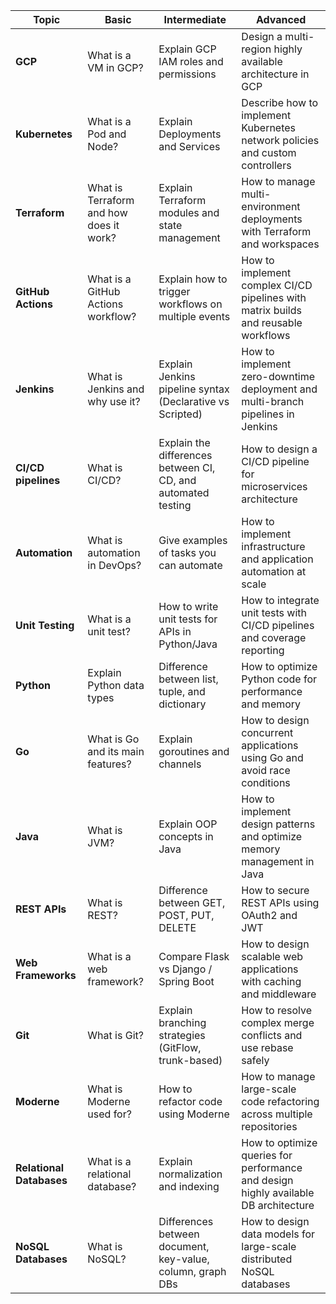 

| **Topic**                | **Basic**                               | **Intermediate**                                              | **Advanced**                                                                        |
| ------------------------ | --------------------------------------- | ------------------------------------------------------------- | ----------------------------------------------------------------------------------- |
| **GCP**                  | What is a VM in GCP?                    | Explain GCP IAM roles and permissions                         | Design a multi-region highly available architecture in GCP                          |
| **Kubernetes**           | What is a Pod and Node?                 | Explain Deployments and Services                              | Describe how to implement Kubernetes network policies and custom controllers        |
| **Terraform**            | What is Terraform and how does it work? | Explain Terraform modules and state management                | How to manage multi-environment deployments with Terraform and workspaces           |
| **GitHub Actions**       | What is a GitHub Actions workflow?      | Explain how to trigger workflows on multiple events           | How to implement complex CI/CD pipelines with matrix builds and reusable workflows  |
| **Jenkins**              | What is Jenkins and why use it?         | Explain Jenkins pipeline syntax (Declarative vs Scripted)     | How to implement zero-downtime deployment and multi-branch pipelines in Jenkins     |
| **CI/CD pipelines**      | What is CI/CD?                          | Explain the differences between CI, CD, and automated testing | How to design a CI/CD pipeline for microservices architecture                       |
| **Automation**           | What is automation in DevOps?           | Give examples of tasks you can automate                       | How to implement infrastructure and application automation at scale                 |
| **Unit Testing**         | What is a unit test?                    | How to write unit tests for APIs in Python/Java               | How to integrate unit tests with CI/CD pipelines and coverage reporting             |
| **Python**               | Explain Python data types               | Difference between list, tuple, and dictionary                | How to optimize Python code for performance and memory                              |
| **Go**                   | What is Go and its main features?       | Explain goroutines and channels                               | How to design concurrent applications using Go and avoid race conditions            |
| **Java**                 | What is JVM?                            | Explain OOP concepts in Java                                  | How to implement design patterns and optimize memory management in Java             |
| **REST APIs**            | What is REST?                           | Difference between GET, POST, PUT, DELETE                     | How to secure REST APIs using OAuth2 and JWT                                        |
| **Web Frameworks**       | What is a web framework?                | Compare Flask vs Django / Spring Boot                         | How to design scalable web applications with caching and middleware                 |
| **Git**                  | What is Git?                            | Explain branching strategies (GitFlow, trunk-based)           | How to resolve complex merge conflicts and use rebase safely                        |
| **Moderne**              | What is Moderne used for?               | How to refactor code using Moderne                            | How to manage large-scale code refactoring across multiple repositories             |
| **Relational Databases** | What is a relational database?          | Explain normalization and indexing                            | How to optimize queries for performance and design highly available DB architecture |
| **NoSQL Databases**      | What is NoSQL?                          | Differences between document, key-value, column, graph DBs    | How to design data models for large-scale distributed NoSQL databases               |

